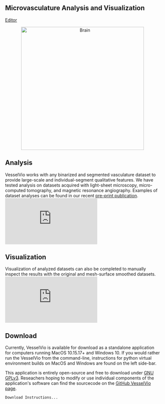 
## Microvasculature Analysis and Visualization

 [Editor](https://github.com/JacobBumgarner/VesselVio/tree/gh-pages) 

<p align="center">
     <img height="400" alt="Brain" src="https://user-images.githubusercontent.com/70919881/121599523-28a3a480-ca11-11eb-8340-c29350998f02.mp4">
</p>



## Analysis
VesselVio works with any binarized and segmented vasculature dataset to provide large-scale and individual-segment qualitative features. We have tested analysis on datasets acquired with light-sheet microscopy, micro-computed tomography, and magnetic resonance angiography. Examples of dataset analyses can be found in our recent [pre-print publication](https://www.researchsquare.com/article/rs-608609/private/preview). 
![Analysis.pdf](https://github.com/JacobBumgarner/VesselVio/files/6564836/App.Images.dragged.pdf)

## Visualization
Visualization of analyzed datasets can also be completed to manually inspect the results with the original and mesh-surface smoothed datasets. 
![App Images (dragged).pdf](https://github.com/JacobBumgarner/VesselVio/files/6564842/App.Images.dragged.pdf)


## Download
Currently, VesselVio is available for download as a standalone application for computers running MacOS 10.15.17+ and Windows 10. If you would rather run the VesselVio from the command-line, instructions for python virtual environment builds on MacOS and Windows are found on the left side-bar.


This application is entirely open-source and free to download under [GNU GPLv3](https://github.com/JacobBumgarner/VesselVio/blob/main/LICENSE). Reseachers hoping to modify or use individual components of the application's software can find the sourcecode on the [GitHub VesselVio page](https://github.com/JacobBumgarner/VesselVio">GitHub/VesselVio).


```markdown
Download Instructions...
```
